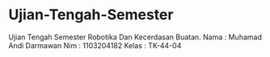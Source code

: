 # Ujian-Tengah-Semester
Ujian Tengah Semester Robotika Dan Kecerdasan Buatan. Nama : Muhamad Andi Darmawan Nim : 1103204182 Kelas : TK-44-04
